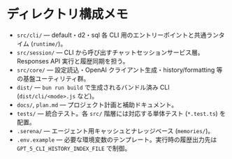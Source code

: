 # ディレクトリ構成メモ
- `src/cli/` — default・d2・sql 各 CLI 用のエントリーポイントと共通ランタイム (`runtime/`)。
- `src/session/` — CLI から呼び出すチャットセッションサービス層。Responses API 実行と履歴同期を担う。
- `src/core/` — 設定読込・OpenAI クライアント生成・history/formatting 等の基盤ユーティリティ群。
- `dist/` — `bun run build` で生成されるバンドル済み CLI (`dist/cli/<mode>.js` など)。
- `docs/`, `plan.md` — プロジェクト計画と補助ドキュメント。
- `tests/` — 統合テスト。各 `src/` 階層には対応する単体テスト (`*.test.ts`) を配置。
- `.serena/` — エージェント用キャッシュとナレッジベース (`memories/`)。
- `.env.example` — 必要な環境変数のテンプレート。実行時の履歴出力先は `GPT_5_CLI_HISTORY_INDEX_FILE` で制御。
